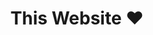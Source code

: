 ---
title: This Website ❤️
content: This site is built with Gatsby, React and Glamorous
siteLink: https://jake.partus.ch/
sourceLink: https://github.com/JakePartusch/website
---